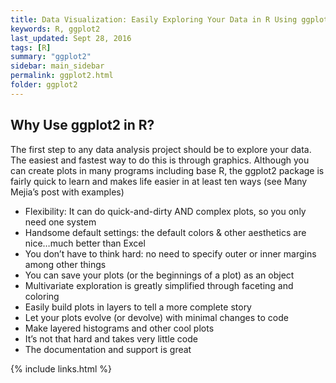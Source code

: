 ```yaml
---
title: Data Visualization: Easily Exploring Your Data in R Using ggplot2
keywords: R, ggplot2
last_updated: Sept 28, 2016
tags: [R]
summary: "ggplot2"
sidebar: main_sidebar
permalink: ggplot2.html
folder: ggplot2
---
```


## Why Use ggplot2 in R?

The first step to any data analysis project should be to explore your data.  The easiest and fastest way to do this is through graphics.  Although you can create plots in many programs including base R, the ggplot2 package is fairly quick to learn and makes life easier in at least ten ways (see Many Mejia’s post with examples)

* Flexibility: It can do quick-and-dirty AND complex plots, so you only need one system
* Handsome default settings: the default colors & other aesthetics are nice…much better than Excel
* You don’t have to think hard: no need to specify outer or inner margins among other things
* You can save your plots (or the beginnings of a plot) as an object
* Multivariate exploration is greatly simplified through faceting and coloring
* Easily build plots in layers to tell a more complete story
* Let your plots evolve (or devolve) with minimal changes to code
* Make layered histograms and other cool plots
* It’s not that hard and takes very little code
* The documentation and support is great


{% include links.html %}
